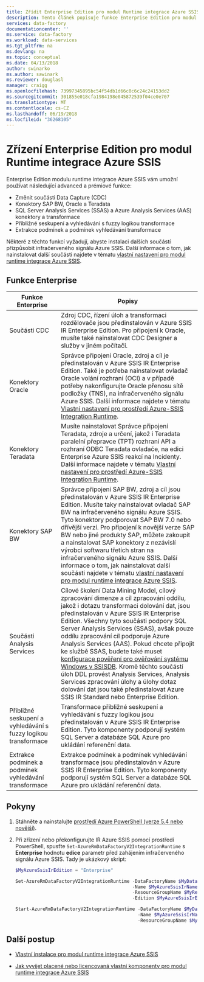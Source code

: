 ```yaml
---
title: Zřídit Enterprise Edition pro modul Runtime integrace Azure SSIS | Microsoft Docs
description: Tento článek popisuje funkce Enterprise Edition pro modul Runtime integrace Azure SSIS a jak zřídit
services: data-factory
documentationcenter: ''
ms.service: data-factory
ms.workload: data-services
ms.tgt_pltfrm: na
ms.devlang: na
ms.topic: conceptual
ms.date: 04/13/2018
author: swinarko
ms.author: sawinark
ms.reviewer: douglasl
manager: craigg
ms.openlocfilehash: 73997345895bc54f54db1d66c0c6c24c24153dd2
ms.sourcegitcommit: 301855e018cfa1984198e045872539f04ce0e707
ms.translationtype: MT
ms.contentlocale: cs-CZ
ms.lasthandoff: 06/19/2018
ms.locfileid: "36268105"
---
```

# <a name="provision-enterprise-edition-for-the-azure-ssis-integration-runtime"></a>Zřízení Enterprise Edition pro modul Runtime integrace Azure SSIS

Enterprise Edition modulu runtime integrace Azure SSIS vám umožní používat následující advanced a prémiové funkce:
-   Změnit součásti Data Capture (CDC)
-   Konektory SAP BW, Oracle a Teradata
-   SQL Server Analysis Services (SSAS) a Azure Analysis Services (AAS) konektory a transformace
-   Přibližné seskupení a vyhledávání s fuzzy logikou transformace
-   Extrakce podmínek a podmínek vyhledávání transformace

Některé z těchto funkcí vyžadují, abyste instalaci dalších součástí přizpůsobit infračerveného signálu Azure SSIS. Další informace o tom, jak nainstalovat další součásti najdete v tématu [vlastní nastavení pro modul runtime integrace Azure SSIS](how-to-configure-azure-ssis-ir-custom-setup.md).

## <a name="enterprise-features"></a>Funkce Enterprise

| **Funkce Enterprise** | **Popisy** |
|---|---|
| Součásti CDC | Zdroj CDC, řízení úloh a transformaci rozdělovače jsou předinstalován v Azure SSIS IR Enterprise Edition. Pro připojení k Oracle, musíte také nainstalovat CDC Designer a služby v jiném počítači. |
| Konektory Oracle | Správce připojení Oracle, zdroj a cíl je předinstalován v Azure SSIS IR Enterprise Edition. Také je potřeba nainstalovat ovladač Oracle volání rozhraní (OCI) a v případě potřeby nakonfigurujte Oracle přenosu sítě podložky (TNS), na infračerveného signálu Azure SSIS. Další informace najdete v tématu [Vlastní nastavení pro prostředí Azure-SSIS Integration Runtime](how-to-configure-azure-ssis-ir-custom-setup.md). |
| Konektory Teradata | Musíte nainstalovat Správce připojení Teradata, zdroje a určení, jakož i Teradata paralelní přepravce (TPT) rozhraní API a rozhraní ODBC Teradata ovladače, na edici Enterprise Azure SSIS reakcí na Incidenty. Další informace najdete v tématu [Vlastní nastavení pro prostředí Azure-SSIS Integration Runtime](how-to-configure-azure-ssis-ir-custom-setup.md). |
| Konektory SAP BW | Správce připojení SAP BW, zdroj a cíl jsou předinstalován v Azure SSIS IR Enterprise Edition. Musíte taky nainstalovat ovladač SAP BW na infračerveného signálu Azure SSIS. Tyto konektory podporovat SAP BW 7.0 nebo dřívější verzí. Pro připojení k novější verze SAP BW nebo jiné produkty SAP, můžete zakoupit a nainstalovat SAP konektory z nezávislí výrobci softwaru třetích stran na infračerveného signálu Azure SSIS. Další informace o tom, jak nainstalovat další součásti najdete v tématu [vlastní nastavení pro modul runtime integrace Azure SSIS](how-to-configure-azure-ssis-ir-custom-setup.md). |
| Součásti Analysis Services               | Cílové školení Data Mining Model, cílový zpracování dimenze a cíl zpracování oddílu, jakož i dotazu transformaci dolování dat, jsou předinstalován v Azure SSIS IR Enterprise Edition. Všechny tyto součásti podpory SQL Server Analysis Services (SSAS), avšak pouze oddílu zpracování cíl podporuje Azure Analysis Services (AAS). Pokud chcete připojit ke službě SSAS, budete také muset [konfigurace pověření pro ověřování systému Windows v SSISDB](https://docs.microsoft.com/sql/integration-services/lift-shift/ssis-azure-connect-with-windows-auth). Kromě těchto součástí úloh DDL provést Analysis Services, Analysis Services zpracování úlohy a úlohy dotaz dolování dat jsou také předinstalovat Azure SSIS IR Standard nebo Enterprise Edition. |
| Přibližné seskupení a vyhledávání s fuzzy logikou transformace  | Transformace přibližné seskupení a vyhledávání s fuzzy logikou jsou předinstalován v Azure SSIS IR Enterprise Edition. Tyto komponenty podporují systém SQL Server a databáze SQL Azure pro ukládání referenční data. |
| Extrakce podmínek a podmínek vyhledávání transformace | Extrakce podmínek a podmínek vyhledávání transformace jsou předinstalován v Azure SSIS IR Enterprise Edition. Tyto komponenty podporují systém SQL Server a databáze SQL Azure pro ukládání referenční data. |

## <a name="instructions"></a>Pokyny

1.  Stáhněte a nainstalujte [prostředí Azure PowerShell (verze 5.4 nebo novější)](https://github.com/Azure/azure-powershell/releases/tag/v5.5.0-March2018).

2.  Při zřízení nebo překonfigurujte IR Azure SSIS pomocí prostředí PowerShell, spusťte `Set-AzureRmDataFactoryV2IntegrationRuntime` s **Enterprise** hodnotu **edice** parametr před zahájením infračerveného signálu Azure SSIS. Tady je ukázkový skript:

    ```powershell
    $MyAzureSsisIrEdition = "Enterprise"

    Set-AzureRmDataFactoryV2IntegrationRuntime -DataFactoryName $MyDataFactoryName
                                               -Name $MyAzureSsisIrName
                                               -ResourceGroupName $MyResourceGroupName
                                               -Edition $MyAzureSsisIrEdition

    Start-AzureRmDataFactoryV2IntegrationRuntime -DataFactoryName $MyDataFactoryName
                                                 -Name $MyAzureSsisIrName
                                                 -ResourceGroupName $MyResourceGroupName
    ```

## <a name="next-steps"></a>Další postup

-   [Vlastní instalace pro modul runtime integrace Azure SSIS](how-to-configure-azure-ssis-ir-custom-setup.md)

-   [Jak vyvíjet placené nebo licencovaná vlastní komponenty pro modul runtime integrace Azure SSIS](how-to-develop-azure-ssis-ir-licensed-components.md)
